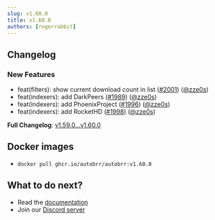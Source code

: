 ```yaml
---
slug: v1.60.0
title: v1.60.0
authors: [rogerrabbit]
---
```

## Changelog

### New Features

* feat(filters): show current download count in list ([#2001](https://github.com/autobrr/autobrr/pull/2001)) ([@zze0s](https://github.com/zze0s))
* feat(indexers): add DarkPeers ([#1989](https://github.com/autobrr/autobrr/pull/1989)) ([@zze0s](https://github.com/zze0s))
* feat(indexers): add PhoenixProject ([#1996](https://github.com/autobrr/autobrr/pull/1996)) ([@zze0s](https://github.com/zze0s))
* feat(indexers): add RocketHD ([#1998](https://github.com/autobrr/autobrr/pull/1998)) ([@zze0s](https://github.com/zze0s))

**Full Changelog**: [v1.59.0...v1.60.0](https://github.com/autobrr/autobrr/compare/v1.59.0...v1.60.0)

## Docker images

* `docker pull ghcr.io/autobrr/autobrr:v1.60.0`

## What to do next?

* Read the [documentation](https://autobrr.com)
* Join our [Discord server](https://discord.autobrr.com/)